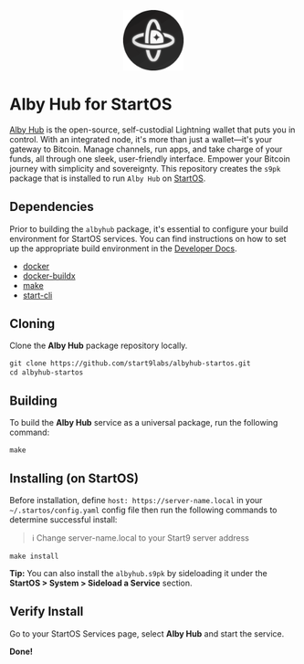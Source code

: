 <p align="center">
  <img src="icon.png" alt="Project Logo" width="21%">
</p>

# Alby Hub for StartOS

[Alby Hub](https://github.com/getAlby/hub) is the open-source, self-custodial Lightning wallet that puts you in control. With an integrated node, it's more than just a wallet—it's your gateway to Bitcoin. Manage channels, run apps, and take charge of your funds, all through one sleek, user-friendly interface. Empower your Bitcoin journey with simplicity and sovereignty.
This repository creates the `s9pk` package that is installed to run `Alby Hub` on [StartOS](https://github.com/Start9Labs/start-os/).

## Dependencies

Prior to building the `albyhub` package, it's essential to configure your build environment for StartOS services. You can find instructions on how to set up the appropriate build environment in the [Developer Docs](https://docs.start9.com/latest/developer-docs/packaging).

- [docker](https://docs.docker.com/get-docker)
- [docker-buildx](https://docs.docker.com/buildx/working-with-buildx/)
- [make](https://www.gnu.org/software/make/)
- [start-cli](https://github.com/Start9Labs/start-cli/)

## Cloning

Clone the **Alby Hub** package repository locally.

```
git clone https://github.com/start9labs/albyhub-startos.git
cd albyhub-startos
```

## Building

To build the **Alby Hub** service as a universal package, run the following command:

```
make
```

## Installing (on StartOS)

Before installation, define `host: https://server-name.local` in your `~/.startos/config.yaml` config file then run the following commands to determine successful install:

> :information_source: Change server-name.local to your Start9 server address

```
make install
```

**Tip:** You can also install the `albyhub.s9pk` by sideloading it under the **StartOS > System > Sideload a Service** section.

## Verify Install

Go to your StartOS Services page, select **Alby Hub** and start the service.

**Done!**
